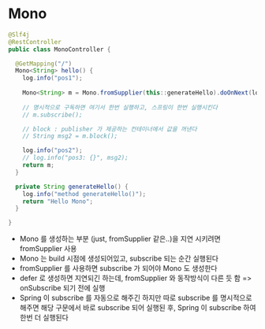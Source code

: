 # Mono
```java
@Slf4j
@RestController
public class MonoController {

  @GetMapping("/")
  Mono<String> hello() {
    log.info("pos1");
    
    Mono<String> m = Mono.fromSupplier(this::generateHello).doOnNext(log::info).log();
    
    // 명시적으로 구독하면 여기서 한번 실행하고, 스프링이 한번 실행시킨다
    // m.subscribe();

    // block : publisher 가 제공하는 컨테이너에서 값을 꺼낸다
    // String msg2 = m.block();

    log.info("pos2");
    // log.info("pos3: {}", msg2);
    return m;
  }

  private String generateHello() {
    log.info("method generateHello()");
    return "Hello Mono";
  }

}
```

- Mono 를 생성하는 부분 (just, fromSupplier 같은..)을 지연 시키려면 fromSupplier 사용
- Mono 는 build 시점에 생성되어있고, subscribe 되는 순간 실행된다
- fromSupplier 를 사용하면 subscribe 가 되어야 Mono 도 생성한다
- defer 로 생성하면 지연되긴 하는데, fromSupplier 와 동작방식이 다른 듯 함 => onSubscribe 되기 전에 실행
- Spring 이 subscribe 를 자동으로 해주긴 하지만 따로 subscribe 를 명시적으로 해주면 해당 구문에서 바로 subscribe 되어 실행된 후, Spring 이 subscribe 하여 한번 더 실행된다
